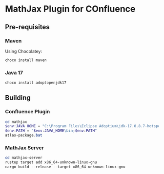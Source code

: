 # MathJax Plugin for COnfluence

## Pre-requisites

### Maven

Using Chocolatey:

```powershell
choco install maven
```

### Java 17

```powershell
choco install adoptopenjdk17
```

## Building

### Confluence Plugin

```powershell
cd mathjax
$env:JAVA_HOME = "C:\Program Files\Eclipse Adoptium\jdk-17.0.8.7-hotspot\"
$env:PATH = "$env:JAVA_HOME\bin;$env:PATH"
atlas-package.bat
```

### MathJax Server

```powershell
cd mathjax-server
rustup target add x86_64-unknown-linux-gnu
cargo build --release --target x86_64-unknown-linux-gnu
```
